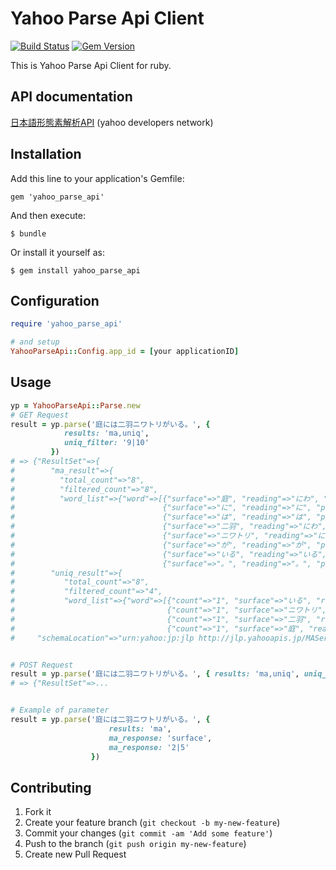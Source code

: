 # Yahoo Parse Api Client
[![Build Status](https://travis-ci.org/kyohei8/yahoo_parse_api.png)](https://travis-ci.org/kyohei8/yahoo_parse_api)
[![Gem Version](https://badge.fury.io/rb/yahoo_parse_api.png)](http://badge.fury.io/rb/yahoo_parse_api)

This is Yahoo Parse Api Client for ruby.

## API documentation

[日本語形態素解析API](http://developer.yahoo.co.jp/webapi/jlp/ma/v1/parse.html)
(yahoo developers network)

## Installation

Add this line to your application's Gemfile:

    gem 'yahoo_parse_api'

And then execute:

    $ bundle

Or install it yourself as:

    $ gem install yahoo_parse_api

## Configuration

```ruby
require 'yahoo_parse_api'

# and setup
YahooParseApi::Config.app_id = [your applicationID]
```

## Usage

```ruby
yp = YahooParseApi::Parse.new
# GET Request
result = yp.parse('庭には二羽ニワトリがいる。', {
            results: 'ma,uniq',
            uniq_filter: '9|10'
         })
# => {"ResultSet"=>{
#        "ma_result"=>{
#          "total_count"=>"8",
#          "filtered_count"=>"8",
#          "word_list"=>{"word"=>[{"surface"=>"庭", "reading"=>"にわ", "pos"=>"名詞"},
#                                 {"surface"=>"に", "reading"=>"に", "pos"=>"助詞"},
#                                 {"surface"=>"は", "reading"=>"は", "pos"=>"助詞"},
#                                 {"surface"=>"二羽", "reading"=>"にわ", "pos"=>"名詞"},
#                                 {"surface"=>"ニワトリ", "reading"=>"にわとり", "pos"=>"名詞"},
#                                 {"surface"=>"が", "reading"=>"が", "pos"=>"助詞"},
#                                 {"surface"=>"いる", "reading"=>"いる", "pos"=>"動詞"},
#                                 {"surface"=>"。", "reading"=>"。", "pos"=>"特殊"}]}},
#        "uniq_result"=>{
#           "total_count"=>"8",
#           "filtered_count"=>"4",
#           "word_list"=>{"word"=>[{"count"=>"1", "surface"=>"いる", "reading"=>nil, "pos"=>"動詞"},
#                                  {"count"=>"1", "surface"=>"ニワトリ", "reading"=>nil, "pos"=>"名詞"},
#                                  {"count"=>"1", "surface"=>"二羽", "reading"=>nil, "pos"=>"名詞"},
#                                  {"count"=>"1", "surface"=>"庭", "reading"=>nil, "pos"=>"名詞"}]}},
#     "schemaLocation"=>"urn:yahoo:jp:jlp http://jlp.yahooapis.jp/MAService/V1/parseResponse.xsd"}}


# POST Request
result = yp.parse('庭には二羽ニワトリがいる。', { results: 'ma,uniq', uniq_filter: '9|10' }, :POST)
# => {"ResultSet"=>...


# Example of parameter
result = yp.parse('庭には二羽ニワトリがいる。', {
                      results: 'ma',
                      ma_response: 'surface',
                      ma_response: '2|5'
                  })

```

## Contributing

1. Fork it
2. Create your feature branch (`git checkout -b my-new-feature`)
3. Commit your changes (`git commit -am 'Add some feature'`)
4. Push to the branch (`git push origin my-new-feature`)
5. Create new Pull Request
